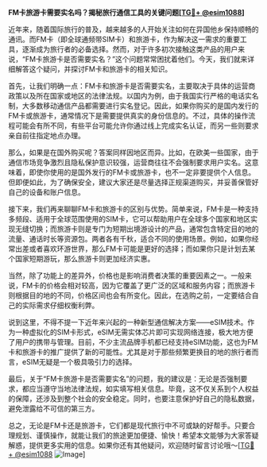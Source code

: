 **FM卡旅游卡需要实名吗？揭秘旅行通信工具的关键问题[[TG💪+ @esim1088](https://t.me/s/esim1088)]**

近年来，随着国际旅行的普及，越来越多的人开始关注如何在异国他乡保持顺畅的通讯。而FM卡（即全球通频带SIM卡）和旅游卡，作为解决这一需求的重要工具，逐渐成为旅行者的必备选择。然而，对于许多初次接触这类产品的用户来说，“FM卡旅游卡是否需要实名？”这个问题常常困扰着他们。今天，我们就来详细解答这个疑问，并探讨FM卡和旅游卡的相关知识。

首先，让我们明确一点：FM卡和旅游卡是否需要实名，主要取决于具体的运营商政策以及所在国家或地区的法律法规。以国内为例，由于我国实行严格的电话实名制，大多数移动通信产品都需要进行实名登记。因此，如果你购买的是国内发行的FM卡或旅游卡，通常情况下是需要提供真实的身份信息的。不过，具体的操作流程可能会有所不同，有些平台可能允许你通过线上完成实名认证，而另一些则要求亲自前往指定地点办理。

那么，如果是在国外购买呢？答案同样因地区而异。比如，在欧美一些国家，由于通信市场竞争激烈且隐私保护意识较强，运营商往往不会强制要求用户实名。这意味着，即使你使用的是国外发行的FM卡或旅游卡，也不一定非要提供个人信息。但即便如此，为了确保安全，建议大家还是尽量选择正规渠道购买，并妥善保管好自己的设备和账户信息。

接下来，我们再来聊聊FM卡和旅游卡的区别与优势。简单来说，FM卡是一种支持多频段、适用于全球范围使用的SIM卡，它可以帮助用户在全球多个国家和地区实现无缝切换；而旅游卡则是专门为短期出境游设计的产品，通常包含特定目的地的流量、通话时长等资源包。两者各有千秋，适合不同的使用场景。例如，如果你经常出差或者喜欢环游世界，那么FM卡可能是更好的选择；而如果你只是计划去某个国家短期游玩，那么旅游卡则更加经济实惠。

当然，除了功能上的差异外，价格也是影响消费者决策的重要因素之一。一般来说，FM卡的价格会相对较高，因为它覆盖了更广泛的区域和服务内容；而旅游卡则根据目的地的不同，价格区间也会有所变化。因此，在选购之前，一定要结合自己的实际需求仔细权衡利弊。

说到这里，不得不提一下近年来兴起的一种新型通信解决方案——eSIM技术。作为一种虚拟化的SIM卡形式，eSIM无需实体芯片即可实现网络连接，极大地方便了用户的携带与管理。目前，不少主流品牌手机都已经支持eSIM功能，这也为FM卡和旅游卡的推广提供了新的可能性。尤其是对于那些频繁更换目的地的旅行者而言，eSIM无疑是一个极具吸引力的选择。

最后，关于“FM卡旅游卡是否需要实名”的问题，我的建议是：无论是否强制要求，都应当遵守当地法律法规，如实填写相关信息。毕竟，这不仅关系到个人权益的保障，还涉及到整个社会的安全稳定。同时，也要注意保护好自己的隐私数据，避免泄露给不可信的第三方。

总之，无论是FM卡还是旅游卡，它们都是现代旅行中不可或缺的好帮手。只要合理规划、谨慎操作，就能让我们的旅途更加便捷、愉快！希望本文能够为大家答疑解惑，提供更多实用的信息。如果你还有其他疑问，欢迎随时留言讨论哦～[[TG💪+ @esim1088](https://t.me/s/esim1088) ![Image](https://i.postimg.cc/4NQfJmqS/Snipaste-2025-05-13-00-14-12.png)]